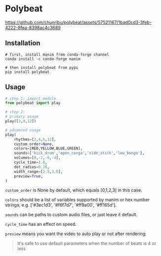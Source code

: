 # Polybeat



https://github.com/chunribu/polybeat/assets/57521167/1bad0cd3-3feb-4222-8fea-8398ac4c3689



## Installation
```shell
# first, install manim from conda-forge channel
conda install -c conda-forge manim

# then install polybeat from pypi
pip install polybeat
```

## Usage
```python
# step 1: import module
from polybeat import play

# step 2:
# primary usage
play([3,4,12])

# advanced usage
play(
    rhythms=[3,4,6,12],
    custom_order=None,
    colors=[RED,YELLOW,BLUE,GREEN],
    sounds=['kick_drum','open_conga','side_stick','low_bongo'],
    volumes=[0,-2,-6,-4],
    cycle_time=1.8,
    dot_radius=0.16,
    width_range=[2.5,3.5],
    preview=True,
)
```

`custom_order` is None by default, which equals [0,1,2,3] in this case.

`colors` should be a list of variables supported by manim or hex number strings, e.g. ['#3ec1d3', '#f6f7d7', '#ff9a00', '#ff165d'].

`sounds` can be paths to custom audio files, or just leave it default.

`cycle_time` has an effect on speed.

`preview` means you want the video to auto play or not after rendering.

>It's safe to use default parameters when the number of beats is 4 or less
